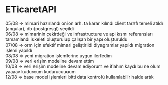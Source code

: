 # ETicaretAPI
05/08 => mimari hazırlandı onion arh. ta karar kılındı client tarafı temeli atıldı (angular), db (postgresql) seçildi </br>
06/08 => mimarinin çekirdeği ve infrastructure ve api kısmı referansları tamamlandı iskeleti oluşturulup çalışan bir yapı oluşturuldu </br>
07/08 => orm için efektif mimari geliştirildi diyagramlar yapıldı migration işlemi yapıldı </br>
08/08 => yeni migration işlemlerine uygun ilerledim </br>
09/08 => veri erişim modeline devam ettim </br>
10/08 => veri erişim modeline devam ediyorum ve iflahım kaydı bu ne olum yaaaav kudurcum kudurucuuuum </br>
12/08 => base model işlemleri bitti data kontrolü kullanılabilir halde artık
